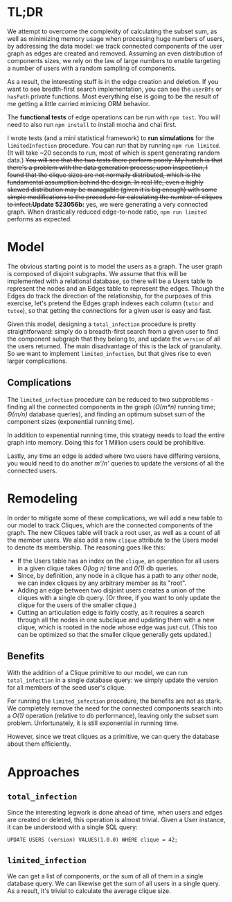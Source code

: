 # TL;DR
We attempt to overcome the complexity of calculating the subset sum,
as well as minimizing memory usage when processing huge numbers of
users, by addressing the data model: we track connected components of
the user graph as edges are created and removed. Assuming an even
distribution of components sizes, we rely on the law of large numbers
to enable targeting a number of users with a random sampling of components.

As a result, the interesting stuff is in the edge creation and
deletion. If you want to see bredth-first search implementation, you
can see the `userBfs` or `hasPath` private functions. Most everything else
is going to be the result of me getting a little carried mimicing ORM
behavior. 

The **functional tests** of edge operations can be run with `npm
test`. You will need to also run `npm install` to install mocha and
chai first. 

I wrote tests (and a mini statistical framework) to **run
simulations** for the `limitedInfection` procedure. You can run that by
running `npm run limited`. (It will take ~20 seconds to run, most of
which is spent generating random data.) ~~You will see that the two
tests there perform poorly. My hunch is that there's a problem with
the data generation process; upon inspection, I found that the
clique sizes are not normally distributed, which is the fundamental
assumption behind the design. In real life, even a highly skewed
distribution may be managable (given it is big enough) with some
simple modifications to the procedure for calculating the number of
cliques to infect.~~**Update 523056b:** yes, we were generating a very
connected graph. When drastically reduced edge-to-node ratio, `npm run
limited` performs as expected.


# Model
The obvious starting point is to model the users as a graph. The user
graph is composed of disjoint subgraphs. We assume that this will be
implemented with a relational database, so there will be a Users table
to represent the nodes and an Edges table to represent the
edges. Though the Edges do track the direction of the relationship,
for the purposes of this exercise, let's pretend the Edges graph
indexes each column (`tutor` and `tutee`), so that getting the
connections for a given user is easy and fast.

Given this model, designing a `total_infection` procedure is pretty
straightforward: simply do a breadth-first search from a given user to
find the component subgraph that they belong to, and update the
`version` of all the users returned. The main disadvantage of this is
the lack of granularity. So we want to implement `limited_infection`,
but that gives rise to even larger complications.

## Complications
The `limited_infection` procedure can be reduced to two subproblems -
finding all the connected components in the graph (*O(m\*n)* running
time; *Θ(m/n)* database queries), and finding an optimum subset sum of
the component sizes (exponential running time).

In addition to expenential running time, this strategy needs to load
the entire graph into memory. Doing this for 1 Million users could be
prohibitive.

Lastly, any time an edge is added where two users have differing
versions, you would need to do another *m'/n'* queries to update the
versions of all the connected users.

# Remodeling
In order to mitigate some of these complications, we will add a new
table to our model to track Cliques, which are the connected
components of the graph. The new Cliques table will track a root user,
as well as a count of all the member users. We also add a new `clique`
attribute to the Users model to denote its membership. The reasoning
goes like this:

- If the Users table has an index on the `clique`, an operation for  all
  users in a given clique takes *O(log n)* time and *0(1)* db
  queries.
- Since, by definition, any node in a clique has a path to any other
  node, we can index cliques by any arbitrary member as its "root".
- Adding an edge between two disjoint users creates a union of the
  cliques with a single db query. (Or three, if you want to only
  update the clique for the users of the smaller clique.)
- Cutting an articulation edge is fairly costly, as it requires a
  search through all the nodes in one subclique and updating them with
  a new clique, which is rooted in the node whose edge was just
  cut. (This too can be optimized so that the smaller clique generally
  gets updated.)

## Benefits
With the addition of a Clique primitive to our model, we can run
`total_infection` in a single database query: we simply update the
version for all members of the seed user's clique.

For running the `limited_infection` procedure, the benefits are not as
stark. We completely remove the need for the connected components
search into a *O(1)* operation (relative to db performance), leaving
only the subset sum problem. Unfortunately, it is still exponential in
running time.

However, since we treat cliques as a primitive, we can query the
database about them efficiently.

# Approaches

## `total_infection`
Since the interesting legwork is done ahead of time, when users and
edges are created or deleted, this operation is almost trivial. Given
a User instance, it can be understood with a single SQL query:

`UPDATE USERS (version) VALUES(1.0.0) WHERE clique = 42;`

## `limited_infection`
We can get a list of components, or the sum of all of them in a single
database query. We can likewise get the sum of all users in a single
query. As a result, it's trivial to calculate the average clique size.
